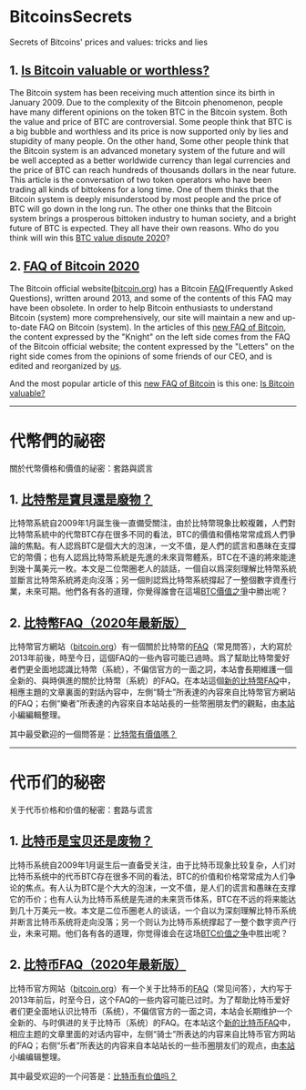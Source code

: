 # BitcoinsSecrets
Secrets of Bitcoins' prices and values: tricks and lies

## 1. [Is Bitcoin valuable or worthless?](https://en.bittokens.icu/tags/Bitcoin-Value-Disputes/)
The Bitcoin system has been receiving much attention since its birth in January 2009. Due to the complexity of the Bitcoin phenomenon, people have many different opinions on the token BTC in the Bitcoin system. Both the value and price of BTC are controversial. Some people think that BTC is a big bubble and worthless and its price is now supported only by lies and stupidity of many people. On the other hand, Some other people think that the Bitcoin system is an advanced monetary system of the future and will be well accepted as a better worldwide currency than legal currencies and the price of BTC can reach hundreds of thousands dollars in the near future. This article is the conversation of two token operators who have been trading all kinds of bittokens for a long time. One of them thinks that the Bitcoin system is deeply misunderstood by most people and the price of BTC will go down in the long run. The other one thinks that the Bitcoin system brings a prosperous bittoken industry to human society, and a bright future of BTC is expected. They all have their own reasons. Who do you think will win this [BTC value dispute 2020](https://en.bittokens.icu/tags/Bitcoin-Value-Disputes/)? 

## 2. [FAQ of Bitcoin 2020](https://en.bittokens.icu/tags/Bitcoin-FAQ/)
The Bitcoin official website([bitcoin.org](http://bitcoin.org/)) has a Bitcoin [FAQ](http://bitcoin.org/en/faq)(Frequently Asked Questions), written around 2013, and some of the contents of this FAQ may have been obsolete. In order to help Bitcoin enthusiasts to understand Bitcoin (system) more comprehensively, our site will maintain a new and up-to-date FAQ on Bitcoin (system). In the articles of this [new FAQ of Bitcoin](https://en.bittokens.icu/tags/Bitcoin-FAQ/), the content expressed by the "Knight" on the left side comes from the FAQ of the Bitcoin official website; the content expressed by the "Letters" on the right side comes from the opinions of some friends of our CEO, and is edited and reorganized by [us](https://en.bittokens.icu/).

And the most popular article of this [new FAQ of Bitcoin](https://en.bittokens.icu/tags/Bitcoin-FAQ/) is this one: [Is Bitcoin valuable?](https://en.bittokens.icu/categories/tokens/2018/11/11/bitcoin-faq-economy-do-bitcoins-have-value/)

---------------------------------------------------------------------

# 代幣們的祕密
關於代幣價格和價值的祕密：套路與謊言

## 1. [比特幣是寶貝還是廢物？](https://bittokens.icu/tags/比特幣價值之爭/)
比特幣系統自2009年1月誕生後一直備受關注，由於比特幣現象比較複雜，人們對比特幣系統中的代幣BTC存在很多不同的看法，BTC的價值和價格常常成爲人們爭論的焦點。有人認爲BTC是個大大的泡沫，一文不值，是人們的謊言和愚昧在支撐它的幣價；也有人認爲比特幣系統是先進的未來貨幣體系，BTC在不遠的將來能達到幾十萬美元一枚。本文是二位幣圈老人的談話，一個自以爲深刻理解比特幣系統並斷言比特幣系統將走向沒落；另一個則認爲比特幣系統撐起了一整個數字資產行業，未來可期。他們各有各的道理，你覺得誰會在這場[BTC價值之爭](https://bittokens.icu/tags/比特幣價值之爭/)中勝出呢？ 

## 2. [比特幣FAQ（2020年最新版）](https://bittokens.icu/tags/比特幣FAQ/)
比特幣官方網站（[bitcoin.org](http://bitcoin.org/)）有一個關於比特幣的[FAQ](http://bitcoin.org/zh_CN/faq)（常見問答），大約寫於2013年前後，時至今日，這個FAQ的一些內容可能已過時。爲了幫助比特幣愛好者們更全面地認識比特幣（系統），不偏信官方的一面之詞，本站會長期維護一個全新的、與時俱進的關於比特幣（系統）的FAQ。在本站這個[新的比特幣FAQ](https://bittokens.icu/tags/比特幣FAQ/)中，相應主題的文章裏面的對話內容中，左側“騎士”所表達的內容來自比特幣官方網站的FAQ；右側“樂者”所表達的內容來自本站站長的一些幣圈朋友們的觀點，由[本站](https://bittokens.icu/)小編編輯整理。

其中最受歡迎的一個問答是：[比特幣有價值嗎？](https://bittokens.icu/categories/代幣/2018/11/11/bitcoin-faq-economy-do-bitcoins-have-value/)

---------------------------------------------------------------------

# 代币们的秘密
关于代币价格和价值的秘密：套路与谎言

## 1. [比特币是宝贝还是废物？](https://zh.bittokens.icu/tags/比特币价值之争/)
比特币系统自2009年1月诞生后一直备受关注，由于比特币现象比较复杂，人们对比特币系统中的代币BTC存在很多不同的看法，BTC的价值和价格常常成为人们争论的焦点。有人认为BTC是个大大的泡沫，一文不值，是人们的谎言和愚昧在支撑它的币价；也有人认为比特币系统是先进的未来货币体系，BTC在不远的将来能达到几十万美元一枚。本文是二位币圈老人的谈话，一个自以为深刻理解比特币系统并断言比特币系统将走向没落；另一个则认为比特币系统撑起了一整个数字资产行业，未来可期。他们各有各的道理，你觉得谁会在这场[BTC价值之争](https://zh.bittokens.icu/tags/比特币价值之争/)中胜出呢？ 

## 2. [比特币FAQ（2020年最新版）](https://zh.bittokens.icu/tags/比特币FAQ/)
比特币官方网站（[bitcoin.org](http://bitcoin.org/)）有一个关于比特币的[FAQ](http://bitcoin.org/zh_CN/faq)（常见问答），大约写于2013年前后，时至今日，这个FAQ的一些内容可能已过时。为了帮助比特币爱好者们更全面地认识比特币（系统），不偏信官方的一面之词，本站会长期维护一个全新的、与时俱进的关于比特币（系统）的FAQ。在本站这个[新的比特币FAQ](https://zh.bittokens.icu/tags/比特币FAQ/)中，相应主题的文章里面的对话内容中，左侧“骑士”所表达的内容来自比特币官方网站的FAQ；右侧“乐者”所表达的内容来自本站站长的一些币圈朋友们的观点，由[本站](https://zh.bittokens.icu/)小编编辑整理。

其中最受欢迎的一个问答是：[比特币有价值吗？](https://zh.bittokens.icu/categories/代币/2018/11/11/bitcoin-faq-economy-do-bitcoins-have-value/)
